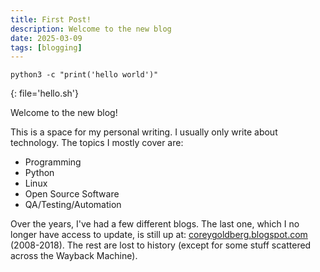 ```yaml
---
title: First Post!
description: Welcome to the new blog
date: 2025-03-09
tags: [blogging]
---
```



```shell
python3 -c "print('hello world')"
```
{: file='hello.sh'}

Welcome to the new blog!

This is a space for my personal writing. I usually only write about technology.
The topics I mostly cover are:

- Programming
- Python
- Linux
- Open Source Software
- QA/Testing/Automation

Over the years, I've had a few different blogs. The last one, which I no
longer have access to update, is still
up at: [coreygoldberg.blogspot.com][blogger] (2008-2018). The rest are lost
to history (except for some stuff scattered across the Wayback Machine).

[blogger]: https://coreygoldberg.blogspot.com
